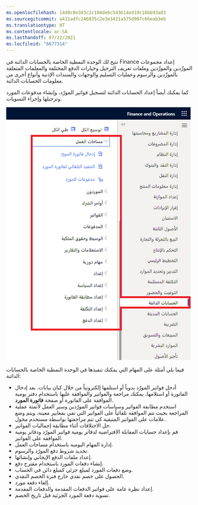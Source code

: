 ```yaml
---
ms.openlocfilehash: 14d0c8e383c2c184de6c543614ed19c16bb93a83
ms.sourcegitcommit: a411adfc246835c2e3e3421a575d907c66eab3eb
ms.translationtype: HT
ms.contentlocale: ar-SA
ms.lasthandoff: 07/22/2021
ms.locfileid: "6677314"
---
```

تتيح لك الوحدة النمطية الخاصة بالحسابات الدائنة في Finance إعداد مجموعات المورِّدين والمورِّدين وملفات تعريف الترحيل وخيارات الدفع المختلفة والمعلمات المتعلقة بالمورِّدين والرسوم وعمليات التسليم والوجهات والسندات الإذنية وأنواع أخرى من معلومات الحسابات الدائنة.

كما يمكنك أيضاً إعداد الحسابات الدائنة لتسجيل فواتير المورّد، وإنشاء مدفوعات المورد وترحيلها وإجراء التسويات.

![لقطة شاشة لفهرس الوحدة النمطية الخاصة بالحسابات الدائنة.](../media/accounts-payable.png)



فيما يلي أمثلة على المهام التي يمكنك تنفيذها في الوحدة النمطية الخاصة بالحسابات الدائنة:

-   أدخل فواتير المورّد يدوياً أو استلمها إلكترونياً من خلال كيان بيانات. بعد إدخال الفاتورة أو استلامها، يمكنك مراجعة والفواتير والموافقة عليها باستخدام دفتر يومية الموافقة على الفاتورة أو صفحة **فاتورة المورد**.
-   استخدم مطابقة الفواتير وسياسات فواتير المورّدين وسير العمل لأتمتة عملية المراجعة بحيث تتم الموافقة تلقائياً على الفواتير التي تفي بمعايير معينة، ويتم وضع علامات على الفواتير المتبقية كي تتم مراجعتها بواسطة مستخدم مخول.
-   حل الاختلافات أثناء مطابقة إجماليات الفواتير.
-   قم بإعداد حسابات المقابلة الافتراضية لدفاتر يومية فواتير المورّد ودفاتر يومية الموافقة على الفواتير.
-   إدارة المهام اليومية باستخدام مساحات العمل.
-   تحديد شروط دفع المورّد‬ والرسوم.
-   إعداد ملفات الدفع الإيجابي وإنشائها.
-   إنشاء دفعات المورد باستخدام مقترح دفع.
-   وضع دفعات المورد لمبلغ جزئي كمبلغ دائن في الحساب.
-   الحصول على خصم نقدي خارج فترة الخصم النقدي.
-   إلغاء دفعة مورد​.
-   إعداد نظرة عامة على فواتير الدفعات المقدمة والدفعات المقدمة.
-   تسوية دفعة المورد الجزئية قبل تاريخ الخصم.
